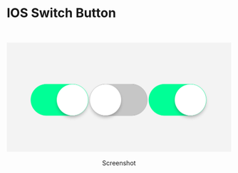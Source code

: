 # IOS Switch Button

<br>

<p align="center"> <img src ="./capture.png" /> </p>
<p align="center"> Screenshot </p>

